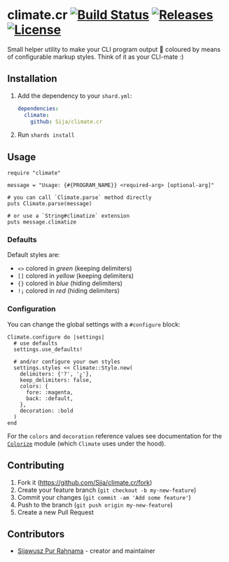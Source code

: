 # climate.cr [![Build Status](https://travis-ci.com/Sija/climate.cr.svg?branch=master)](https://travis-ci.com/Sija/climate.cr) [![Releases](https://img.shields.io/github/release/Sija/climate.cr.svg)](https://github.com/Sija/climate.cr/releases) [![License](https://img.shields.io/github/license/Sija/climate.cr.svg)](https://github.com/Sija/climate.cr/blob/master/LICENSE)

Small helper utility to make your CLI program output 🌈 coloured by means
of configurable markup styles. Think of it as your CLI-mate :)

## Installation

1. Add the dependency to your `shard.yml`:

   ```yaml
   dependencies:
     climate:
       github: Sija/climate.cr
   ```

2. Run `shards install`

## Usage

```crystal
require "climate"

message = "Usage: {#{PROGRAM_NAME}} <required-arg> [optional-arg]"

# you can call `Climate.parse` method directly
puts Climate.parse(message)

# or use a `String#climatize` extension
puts message.climatize
```

### Defaults

Default styles are:

- `<>` colored in _green_ (keeping delimiters)
- `[]` colored in _yellow_ (keeping delimiters)
- `{}` colored in _blue_ (hiding delimiters)
- `!¡` colored in _red_ (hiding delimiters)

### Configuration

You can change the global settings with a `#configure` block:

```crystal
Climate.configure do |settings|
  # use defaults
  settings.use_defaults!

  # and/or configure your own styles
  settings.styles << Climate::Style.new(
    delimiters: {'?', '¿'},
    keep_delimiters: false,
    colors: {
      fore: :magenta,
      back: :default,
    },
    decoration: :bold
  )
end
```

For the `colors` and `decoration` reference values see
documentation for the [`Colorize`](https://crystal-lang.org/api/Colorize.html)
module (which `Climate` uses under the hood).

## Contributing

1. Fork it (<https://github.com/Sija/climate.cr/fork>)
2. Create your feature branch (`git checkout -b my-new-feature`)
3. Commit your changes (`git commit -am 'Add some feature'`)
4. Push to the branch (`git push origin my-new-feature`)
5. Create a new Pull Request

## Contributors

- [Sijawusz Pur Rahnama](https://github.com/Sija) - creator and maintainer
